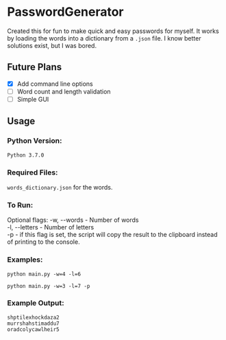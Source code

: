 # PasswordGenerator

Created this for fun to make quick and easy passwords for myself. It works by loading the words into a dictionary
from a `.json` file. I know better solutions exist, but I was bored.

## Future Plans

- [x]  Add command line options
- [ ]  Word count and length validation
- [ ]  Simple GUI

## Usage

### Python Version:

`Python 3.7.0`

### Required Files:

`words_dictionary.json` for the words.

### To Run:

Optional flags:
-w, --words - Number of words <br>
-l, --letters - Number of letters <br>
-p - if this flag is set, the script will copy the result to the clipboard instead of printing to the console. <br>

### Examples:

```
python main.py -w=4 -l=6
```

```
python main.py -w=3 -l=7 -p
```

### Example Output:

`shptilexhockdaza2`  
`murrshahstimaddu7`  
`oradcolycawlheir5`
